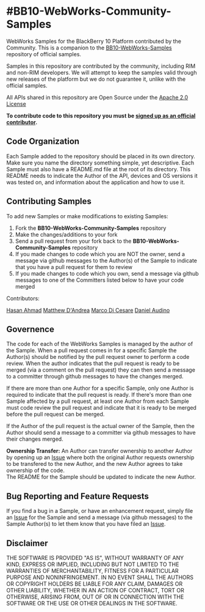 #BB10-WebWorks-Community-Samples 
================================

WebWorks Samples for the BlackBerry 10 Platform contributed by the Community.  This is a companion to the [BB10-WebWorks-Samples](http://github.com/blackberry/BB10-WebWorks-Samples) repository of official samples.

Samples in this repository are contributed by the community, including RIM and non-RIM developers. We will attempt to keep the samples valid through new releases of the platform but we do not guarantee it, unlike with the official samples.

All APIs shared in this repository are Open Source under the  [Apache 2.0 License](http://www.apache.org/licenses/LICENSE-2.0.html)

**To contribute code to this repository you must be [signed up as an official contributor](https://github.com/blackberry/WebWorks/wiki/How-to-Contribute).**

## Code Organization

Each Sample added to the repository should be placed in its own directory.  Make sure you name the directory something simple, yet descriptive.  Each Sample must also have a README.md file at the root of its directory.
This README needs to indicate the Author of the API, devices and OS versions it was tested on, and information about the application and how to use it.

## Contributing Samples

To add new Samples or make modifications to existing Samples:

1. Fork the **BB10-WebWorks-Community-Samples** repository
2. Make the changes/additions to your fork
3. Send a pull request from your fork back to the **BB10-WebWorks-Community-Samples** repository
4. If you made changes to code which you are NOT the owner, send a message via github messages to the Author(s) of the Sample to indicate that you have a pull request for them to review
5. If you made changes to code which you own, send a message via github messages to one of the Committers listed below to have your code merged

Contributors:

[Hasan Ahmad](https://github.com/haahmad)
[Matthew D'Andrea](https://github.com/mdandrea)
[Marco Di Cesare](https://github.com/mdicesare)
[Daniel Audino](https://github.com/DanielAudino)

## Governence

The code for each of the WebWorks Samples is managed by the author of the Sample.  When a pull request comes in for a specific Sample the Author(s) should be notified by the pull request owner to perform a code review.  When the author
indicates that the pull request is ready to be merged (via a comment on the pull request) they can then send a message to a committer through github messages to have the changes merged.

If there are more than one Author for a specific Sample, only one Author is required to indicate that the pull request is ready.  If there's more than one Sample affected by a pull request, at least one Author from each Sample must code review
the pull request and indicate that it is ready to be merged before the pull request can be merged.

If the Author of the pull request is the actual owner of the Sample, then the Author should send a message to a committer via github messages to have their changes merged.

**Ownership Transfer:**
An Author can transfer ownership to another Author by opening up an [Issue](https://github.com/blackberry/BB10-WebWorks-Community-Samples/issues) where both the original Author requests ownership to be transfered to the new Author, and the new Author agrees to take ownership of the code.  
The README for the Sample should be updated to indicate the new Author.

## Bug Reporting and Feature Requests

If you find a bug in a Sample, or have an enhancement request, simply file an [Issue](https://github.com/blackberry/BB10-WebWorks-Community-Samples/issues) for the Sample and send a message (via github messages) to the Sample Author(s) to let them know that you have filed an [Issue](https://github.com/blackberry/BB10-WebWorks-Community-Samples/issues).

## Disclaimer

THE SOFTWARE IS PROVIDED "AS IS", WITHOUT WARRANTY OF ANY KIND, EXPRESS OR IMPLIED, INCLUDING BUT NOT LIMITED TO THE WARRANTIES OF MERCHANTABILITY, FITNESS FOR A PARTICULAR PURPOSE AND NONINFRINGEMENT. IN NO EVENT SHALL THE AUTHORS OR COPYRIGHT HOLDERS BE LIABLE FOR ANY CLAIM, DAMAGES OR OTHER LIABILITY, WHETHER IN AN ACTION OF CONTRACT, TORT OR OTHERWISE, ARISING FROM, OUT OF OR IN CONNECTION WITH THE SOFTWARE OR THE USE OR OTHER DEALINGS IN THE SOFTWARE.
